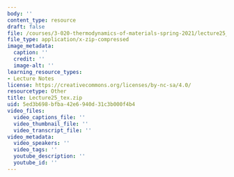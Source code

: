 ```yaml
---
body: ''
content_type: resource
draft: false
file: /courses/3-020-thermodynamics-of-materials-spring-2021/lecture25_tex.zip
file_type: application/x-zip-compressed
image_metadata:
  caption: ''
  credit: ''
  image-alt: ''
learning_resource_types:
- Lecture Notes
license: https://creativecommons.org/licenses/by-nc-sa/4.0/
resourcetype: Other
title: Lecture25_tex.zip
uid: 5ed3b698-bfba-42e6-940d-31c3b000f4b4
video_files:
  video_captions_file: ''
  video_thumbnail_file: ''
  video_transcript_file: ''
video_metadata:
  video_speakers: ''
  video_tags: ''
  youtube_description: ''
  youtube_id: ''
---
```

